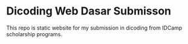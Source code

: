 # Dicoding Web Dasar Submisson

This repo is static website for my submission in dicoding from IDCamp scholarship programs.
